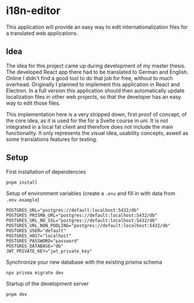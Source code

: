 # i18n-editor

This application will provide an easy way to edit internationalization files for a translated web applications.

## Idea

The idea for this project came up during development of my master thesis. The developed React app there had to be translated to German and English. Online I didn't find a good tool to do that job for free, without to much overhead. Originally I planned to implement this application in React and Electron. In a full version this application should then automatically update localization files in other web projects, so that the developer has an easy way to edit those files.

This implementation here is a very stripped down, first proof of concept, of the core idea, as it is used for the for a Svelte course in uni. It is not integrated in a local fat client and therefore does not include the main functionality. It only represents the visual idea, usability concepts, aswell as some translations features for testing.

## Setup

First installation of dependencies

```
pnpm install
```

Setup of environment variables (create a `.env` and fill in with data from `.env.example`)

```
POSTGRES_URL="postgres://default:localhost:5432/db"
POSTGRES_PRISMA_URL="postgres://default:localhost:5432/db"
POSTGRES_URL_NO_SSL="postgres://default:localhost:5432/db"
POSTGRES_URL_NON_POOLING="postgres://default:localhost:5432/db"
POSTGRES_USER="default"
POSTGRES_HOST="localhost"
POSTGRES_PASSWORD="password"
POSTGRES_DATABASE="db"
JWT_PRIVATE_KEY="jwt_private_key"
```

Synchronize your new database with the existing prisma schema

```
npx prisma migrate dev
```

Startup of the development server

```
pnpm dev
```
